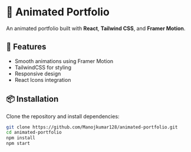 # 🎨 Animated Portfolio

An animated portfolio built with **React**, **Tailwind CSS**, and **Framer Motion**.

## 🚀 Features
- Smooth animations using Framer Motion
- TailwindCSS for styling
- Responsive design
- React Icons integration

## 📦 Installation
Clone the repository and install dependencies:

```bash
git clone https://github.com/Manojkumar128/animated-portfolio.git
cd animated-portfolio
npm install
npm start
